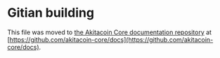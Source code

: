 Gitian building
================

This file was moved to [the Akitacoin Core documentation repository](https://github.com/akitacoin-core/docs/blob/master/gitian-building.md) at [https://github.com/akitacoin-core/docs](https://github.com/akitacoin-core/docs).
